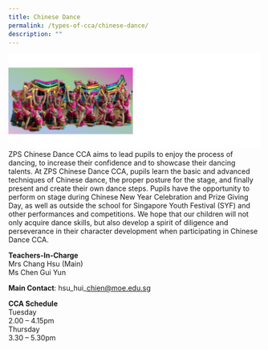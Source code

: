 ```yaml
---
title: Chinese Dance
permalink: /types-of-cca/chinese-dance/
description: ""
---
```

![](/images/CCAs/cca-%20chinese%20dance%202023.png)
ZPS Chinese Dance CCA aims to lead pupils to enjoy the process of dancing, to increase their confidence and to showcase their dancing talents. At ZPS Chinese Dance CCA, pupils learn the basic and advanced techniques of Chinese dance, the proper posture for the stage, and finally present and create their own dance steps. Pupils have the opportunity to perform on stage during Chinese New Year Celebration and Prize Giving Day, as well as outside the school for Singapore Youth Festival (SYF) and other performances and competitions. We hope that our children will not only acquire dance skills, but also develop a spirit of diligence and perseverance in their character development when participating in Chinese Dance CCA.

**Teachers-In-Charge**
<br>Mrs Chang Hsu (Main)
<br>Ms Chen Gui Yun

**Main Contact**: hsu\_hui\_chien@moe.edu.sg

**CCA Schedule**
<br>Tuesday
<br>2.00 – 4.15pm
<br>Thursday
<br>3.30 – 5.30pm